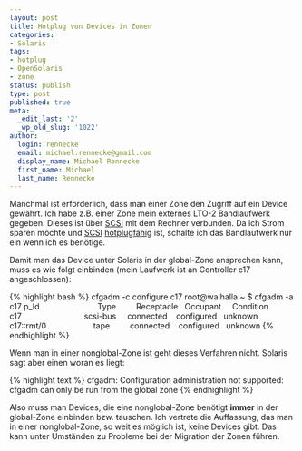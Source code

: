 ```yaml
---
layout: post
title: Hotplug von Devices in Zonen
categories:
- Solaris
tags:
- hotplug
- OpenSolaris
- zone
status: publish
type: post
published: true
meta:
  _edit_last: '2'
  _wp_old_slug: '1022'
author:
  login: rennecke
  email: michael.rennecke@gmail.com
  display_name: Michael Rennecke
  first_name: Michael
  last_name: Rennecke
---
```

Manchmal ist erforderlich, dass man einer Zone den Zugriff auf ein Device gewährt. Ich habe z.B. einer Zone mein 
externes LTO-2 Bandlaufwerk gegeben. Dieses ist über [SCSI](http://de.wikipedia.org/wiki/Small_Computer_System_Interface) 
mit dem Rechner verbunden. Da ich Strom sparen möchte und [SCSI](http://de.wikipedia.org/wiki/Small_Computer_System_Interface) 
[hotplugfähig](http://de.wikipedia.org/wiki/Hot_Swapping) ist, schalte ich das Bandlaufwerk nur ein wenn ich es benötige.


Damit man das Device unter Solaris in der global-Zone ansprechen kann, muss es wie folgt einbinden (mein Laufwerk ist an Controller c17 angeschlossen):

{% highlight bash %}
cfgadm -c configure c17
root@walhalla ~ $ cfgadm -a c17
p_Id                          Type         Receptacle   Occupant     Condition
c17                            scsi-bus     connected    configured   unknown
c17::rmt/0                     tape         connected    configured   unknown
{% endhighlight %}


Wenn man in einer nonglobal-Zone ist geht dieses Verfahren nicht. Solaris sagt aber einen woran es liegt:

{% highlight text %}
cfgadm: Configuration administration not supported: cfgadm can only be run from the global zone
{% endhighlight %}


Also muss man Devices, die eine nonglobal-Zone benötigt **immer** in der global-Zone
einbinden bzw. tauschen. Ich vertrete die Auffassung, das man in einer nonglobal-Zone,
so weit es möglich ist, keine Devices gibt. Das kann unter Umständen zu Probleme
bei der Migration der Zonen führen.

